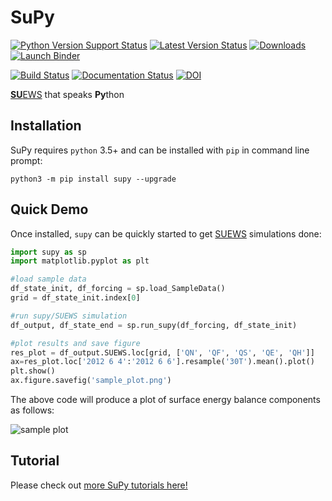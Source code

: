 # SuPy

[![Python Version Support Status](https://img.shields.io/pypi/pyversions/supy.svg)](https://pypi.org/project/supy)
[![Latest Version Status](https://img.shields.io/pypi/v/supy.svg)](https://pypi.org/project/supy)
[![Downloads](https://pepy.tech/badge/supy)](https://pepy.tech/project/supy)
[![Launch Binder](https://mybinder.org/badge_logo.svg)](https://mybinder.org/v2/gh/sunt05/SuPy/master)

[![Build Status](https://dev.azure.com/sunt05/SuPy/_apis/build/status/sunt05.SuPy?branchName=master)](https://dev.azure.com/sunt05/SuPy/_build/latest?definitionId=11?branchName=master)
[![Documentation Status](https://readthedocs.org/projects/supy/badge/?version=latest)](https://supy.readthedocs.io/en/latest/?badge=latest)
[![DOI](https://zenodo.org/badge/DOI/10.5281/zenodo.2574404.svg)](https://doi.org/10.5281/zenodo.2574404)


[**SU**EWS](https://suews-docs.readthedocs.io) that speaks **Py**thon

## Installation

SuPy requires `python` 3.5+ and can be installed with `pip` in command line prompt:

```shell
python3 -m pip install supy --upgrade
```

## Quick Demo

Once installed, `supy` can be quickly started to get [SUEWS](https://suews-docs.readthedocs.io) simulations done:

```python {cmd}
import supy as sp
import matplotlib.pyplot as plt

#load sample data
df_state_init, df_forcing = sp.load_SampleData()
grid = df_state_init.index[0]

#run supy/SUEWS simulation
df_output, df_state_end = sp.run_supy(df_forcing, df_state_init)

#plot results and save figure
res_plot = df_output.SUEWS.loc[grid, ['QN', 'QF', 'QS', 'QE', 'QH']]
ax=res_plot.loc['2012 6 4':'2012 6 6'].resample('30T').mean().plot()
plt.show()
ax.figure.savefig('sample_plot.png')
```

The above code will produce a plot of surface energy balance components as follows:

![sample plot](https://github.com/sunt05/SuPy/raw/master/sample_plot.png)

## Tutorial

Please check out [more SuPy tutorials here!](https://supy.readthedocs.io/en/latest/tutorial/tutorial.html)
